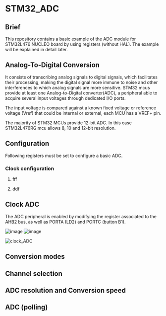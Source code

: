 # STM32_ADC

## Brief
This repository contains a basic example of the ADC module for STM32L476 NUCLEO board by using registers (without HAL). The example will be explained in detail later.

## Analog-To-Digital Conversion
It consists of transcribing analog signals to digital signals, which facilitates their processing, making the digital signal more immune to noise and other interferences to which analog signals are more sensitive.
STM32 mcus provide at least one Analog-to-Digital converter(ADC), a peripheral able to acquire several input voltages through dedicated I/O ports.

The input voltage is compared against a known fixed voltage or reference voltage (Vref) that could be internal or external, each MCU has a VREF+ pin.

The majority  of STM32 MCUs provide 12-bit ADC. In this case STM32L476RG mcu allows
8, 10 and 12-bit resolution.

## Configuration
Following registers must be set to configure a basic ADC.
### Clock configuration
1.  fff

2.  ddf

## Clock ADC
The ADC peripheral is enabled by modifying the register associated to the AHB2 bus, as well as PORTA (LD2) and PORTC (button B1).

![image](https://user-images.githubusercontent.com/28329247/80532430-c2b9a200-8961-11ea-9048-1db6ebbaab6b.png)
![image](https://user-images.githubusercontent.com/28329247/80536300-c6e8be00-8967-11ea-899d-5e2939e3ad14.png)


![clock_ADC](https://user-images.githubusercontent.com/28329247/80518522-2a64f280-894c-11ea-88b0-7678e2a53a8b.png)



## Conversion modes

## Channel selection

## ADC resolution and Conversion speed

## ADC (polling)
